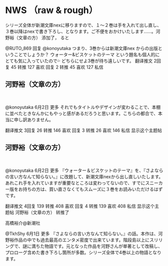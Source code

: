 # NWS （raw & rough）
シリーズ全体が新潮文庫nexに移りますので、１〜２巻は手を入れて出し直し、３巻以降はnexで書き下ろし、となります。ご不便をおかけいたします……。河野裕（文章の方） 添加了，
ると
 
@RUTO_869
回复 @konoyutaka
つまり、3巻からは新潮文庫nex からの出版ということでしょうか？
ウォーター&ビスケットのテーマ という題名も個人的にとても気に入っていたので💦
どちらにせよ3巻が待ち遠しいです。
翻译推文
2回复 45 转推 127 喜欢
回复 2   转推 45   喜欢 127   私信

## 河野裕（文章の方）
‏
 
@konoyutaka
 6月2日
更多
それでもタイトルやデザインが変わることで、本棚に並べたときなんかにもやっと感があるだろうと思います。こちらの都合で、本当に申し訳ありません。

翻译推文
3回复 26 转推 146 喜欢
回复 3   转推 26   喜欢 146   私信
显示这个主题帖

## 河野裕（文章の方）
‏
 
@konoyutaka
 6月2日
更多
『ウォーター＆ビスケットのテーマ』を、『さよならの言い方なんて知らない。』に改題して、新潮文庫nexから出し直しいたします。
あれこれ手を入れていますが重要なところは変わってないので、すでにスニーカー版をお持ちの方は、買い直さなくてもスムーズに３巻をお読みいただけるはずです。

翻译推文
4回复 139 转推 408 喜欢
回复 4   转推 139   喜欢 408   私信
显示这个主题帖
 河野裕（文章の方） 转推了

高橋裕介@新潮社
‏
 
@TkhShy
 6月1日
更多
『さよならの言い方なんて知らない。』の話。本作は、河野裕作品の中でも過去最高のエンタメ密度で出来ています。階段島以上にスリリングで、謎に満ちた物語です。元となった作品を河野さんが単著として改稿し、プロローグ含めた書き下ろし箇所が多数。シリーズ全体で4巻以上の物語となります。